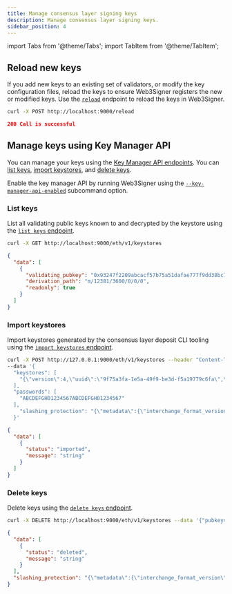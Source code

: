 ```yaml
---
title: Manage consensus layer signing keys
description: Manage consensus layer signing keys.
sidebar_position: 4
---
```

import Tabs from '@theme/Tabs';
import TabItem from '@theme/TabItem';

## Reload new keys

If you add new keys to an existing set of validators, or modify the key configuration files, reload
the keys to ensure Web3Signer registers the new or modified keys.
Use the [`reload`](https://consensys.github.io/web3signer/web3signer-eth2.html#tag/Reload-Signer-Keys)
endpoint to reload the keys in Web3Signer.

<Tabs>

  <TabItem value="curl request" label="curl request" default>

```bash
curl -X POST http://localhost:9000/reload
```

  </TabItem>
  <TabItem value="Result" label="Result" >

```json
200 Call is successful
```

  </TabItem>
</Tabs>

## Manage keys using Key Manager API

You can manage your keys using the [Key Manager API
endpoints](https://consensys.github.io/web3signer/web3signer-eth2.html#tag/Keymanager).
You can [list keys](#list-keys), [import keystores](#import-keystores), and [delete keys](#delete-keys).

Enable the key manager API by running Web3Signer using the
[`--key-manager-api-enabled`](../reference/cli/subcommands.md#key-manager-api-enabled) subcommand option.

### List keys

List all validating public keys known to and decrypted by the keystore using the
[`list keys` endpoint](https://consensys.github.io/web3signer/web3signer-eth2.html#operation/KEYMANAGER_LIST).

<Tabs>

  <TabItem value="curl request" label="curl request" default>

```bash
curl -X GET http://localhost:9000/eth/v1/keystores
```

  </TabItem>
  <TabItem value="Result" label="Result" >

```json
{
  "data": [
    {
      "validating_pubkey": "0x93247f2209abcacf57b75a51dafae777f9dd38bc7053d1af526f220a7489a6d3a2753e5f3e8b1cfe39b56f43611df74a",
      "derivation_path": "m/12381/3600/0/0/0",
      "readonly": true
    }
  ]
}
```

  </TabItem>
</Tabs>

### Import keystores

Import keystores generated by the consensus layer deposit CLI tooling using the
[`import keystores` endpoint](https://consensys.github.io/web3signer/web3signer-eth2.html#operation/KEYMANAGER_IMPORT).

<Tabs>

  <TabItem value="curl request" label="curl request" default>

```bash
curl -X POST http://127.0.0.1:9000/eth/v1/keystores --header "Content-Type: application/json"
--data '{
  "keystores": [
    "{\"version\":4,\"uuid\":\"9f75a3fa-1e5a-49f9-be3d-f5a19779c6fa\",\"path\":\"m/12381/3600/0/0/0\",\"pubkey\":\"0x93247f2209abcacf57b75a51dafae777f9dd38bc7053d1af526f220a7489a6d3a2753e5f3e8b1cfe39b56f43611df74a\",\"crypto\":{\"kdf\":{\"function\":\"pbkdf2\",\"params\":{\"dklen\":32,\"c\":262144,\"prf\":\"hmac-sha256\",\"salt\":\"8ff8f22ef522a40f99c6ce07fdcfc1db489d54dfbc6ec35613edf5d836fa1407\"},\"message\":\"\"},\"checksum\":{\"function\":\"sha256\",\"params\":{},\"message\":\"9678a69833d2576e3461dd5fa80f6ac73935ae30d69d07659a709b3cd3eddbe3\"},\"cipher\":{\"function\":\"aes-128-ctr\",\"params\":{\"iv\":\"31b69f0ac97261e44141b26aa0da693f\"},\"message\":\"e8228bafec4fcbaca3b827e586daad381d53339155b034e5eaae676b715ab05e\"}}}"
  ],
  "passwords": [
    "ABCDEFGH01234567ABCDEFGH01234567"
  ],
    "slashing_protection": "{\"metadata\":{\"interchange_format_version\":\"5\",\"genesis_validators_root\":\"0xcf8e0d4e9587369b2301d0790347320302cc0943d5a1884560367e8208d920f2\"},\"data\":[{\"pubkey\":\"0x93247f2209abcacf57b75a51dafae777f9dd38bc7053d1af526f220a7489a6d3a2753e5f3e8b1cfe39b56f43611df74a\",\"signed_blocks\":[],\"signed_attestations\":[]}]}"
  }'
```

  </TabItem>
  <TabItem value="Result" label="Result" >

```json
{
  "data": [
    {
      "status": "imported",
      "message": "string"
    }
  ]
}
```

  </TabItem>
</Tabs>

### Delete keys

Delete keys using the [`delete keys`
endpoint](https://consensys.github.io/web3signer/web3signer-eth2.html#operation/KEYMANAGER_DELETE).

<Tabs>

  <TabItem value="curl request" label="curl request" default>

 ```bash
curl -X DELETE http://localhost:9000/eth/v1/keystores --data '{"pubkeys": ["0x93247f2209abcacf57b75a51dafae777f9dd38bc7053d1af526f220a7489a6d3a2753e5f3e8b1cfe39b56f43611df74a"]}'
```

  </TabItem>
  <TabItem value="Result" label="Result" >

```json
{
  "data": [
    {
      "status": "deleted",
      "message": "string"
    }
  ],
  "slashing_protection": "{\"metadata\":{\"interchange_format_version\":\"5\",\"genesis_validators_root\":\"0xcf8e0d4e9587369b2301d0790347320302cc0943d5a1884560367e8208d920f2\"},\"data\":[{\"pubkey\":\"0x93247f2209abcacf57b75a51dafae777f9dd38bc7053d1af526f220a7489a6d3a2753e5f3e8b1cfe39b56f43611df74a\",\"signed_blocks\":[],\"signed_attestations\":[]}]}"
}
```

  </TabItem>
</Tabs>